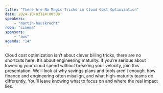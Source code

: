 ```yaml
---
title: "There Are No Magic Tricks in Cloud Cost Optimization"
date: 2024-10-03T14:00:00
speakers:
    - "martin-hauskrecht"
room: "cinema"
sponsors: 
    - "aws"
agenda: "14"
---
```


Cloud cost optimization isn’t about clever billing tricks, there are no shortcuts here. It’s about engineering maturity. If you’re serious about lowering your cloud spend without breaking your velocity, join this presentation. We’ll look at why savings plans and tools aren’t enough, how finance and engineering often misalign, and what high-maturity teams do differently. You’ll leave knowing what to focus on and where the real impact lies.